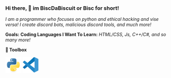 ### Hi there, 👋 im BiscDaBiscuit or Bisc for short!

*I am a programmer who focuses on python and ethical hacking and vise versa!*
*I create discord bots, malicious discord tools, and much more!*

__**Goals:**__
**Coding Languages I Want To Learn:** *HTML/CSS, Js, C++/C#, and so many more!*

**🧰 Toolbox**

<img src="https://github.com/devicons/devicon/blob/master/icons/python/python-original.svg" alt="Python Logo" width="50" height="50"/> <img src="https://github.com/devicons/devicon/blob/master/icons/vscode/vscode-original.svg" alt="Python Logo" width="50" height="50"/>
